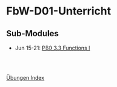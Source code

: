 # FbW-D01-Unterricht

## Sub-Modules

- Jun 15-21: [PB0 3.3 Functions I](https://github.com/FbW-D01/FbW-D01-Unterricht/blob/main/3_Programming-Basics/PB0-3.3-Functions-I/PB0-3.3-Functions-I.md)

<br/>
<br/>

[Übungen Index](https://github.com/FbW-D01/exercise-list)
